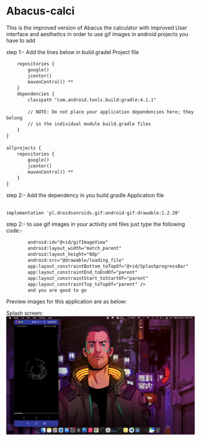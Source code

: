 # Abacus-calci
This is the improved version of Abacus the calculator with improved User interface and aesthetics 
in order to use gif images in android projects you have to add 

step 1:- Add the lines below in build.gradel Project file
```buildscript {
    repositories {
        google()
        jcenter()
        mavenCentral() **
    }
    dependencies {
        classpath "com.android.tools.build:gradle:4.1.1"

        // NOTE: Do not place your application dependencies here; they belong
        // in the individual module build.gradle files
    }
}

allprojects {
    repositories {
        google()
        jcenter()
        mavenCentral() **
    }
}
```

step 2:- Add the dependency in you build.gradle Application file
```` 

implementation 'pl.droidsonroids.gif:android-gif-drawable:1.2.20'

````

step 2:- to use gif images in your activity xml files just type the following code:-
```<pl.droidsonroids.gif.GifImageView
        android:id="@+id/gifImageView"
        android:layout_width="match_parent"
        android:layout_height="0dp"
        android:src="@drawable/loading_file"
        app:layout_constraintBottom_toTopOf="@+id/SplashprogressBar"
        app:layout_constraintEnd_toEndOf="parent"
        app:layout_constraintStart_toStartOf="parent"
        app:layout_constraintTop_toTopOf="parent" />
        and you are good to go
```

Preview images for this application are as below:

Splash screen:
![](app/src/main/res/drawable-v24/one.png)
